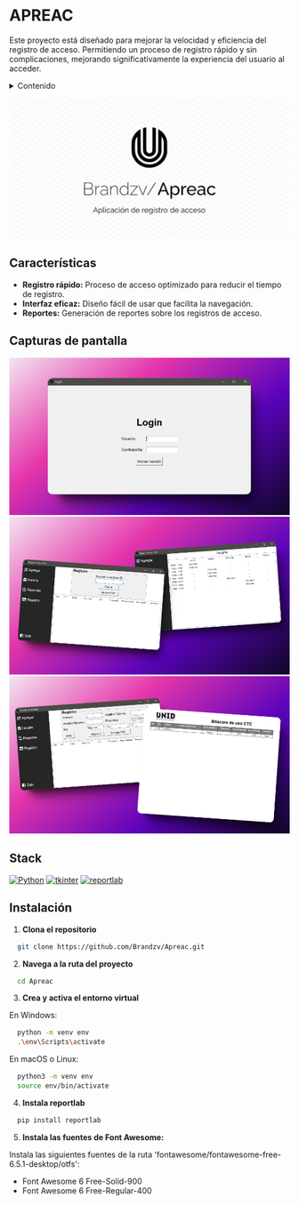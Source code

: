 # APREAC

Este proyecto está diseñado para mejorar la velocidad y eficiencia del registro de acceso. Permitiendo un proceso de registro rápido y sin complicaciones, mejorando significativamente la experiencia del usuario al acceder.

<details>
<summary>Contenido</summary>

-   [Aplicación de registro de acceso](#apreac)
-   [Características](#características)
-   [Capturas de pantalla](#capturas-de-pantalla)
-   [Stack](#stack)
-   [Instalación](#instalación)

</details>

![Apreac](https://github.com/Brandzv/Apreac/blob/master/resource/Apreac.png)

## Características

-   **Registro rápido:** Proceso de acceso optimizado para reducir el tiempo de registro.
-   **Interfaz eficaz:** Diseño fácil de usar que facilita la navegación.
-   **Reportes:** Generación de reportes sobre los registros de acceso.

## Capturas de pantalla

![Login Screenshot](https://github.com/Brandzv/Apreac/blob/master/resource/login_mackup.png)
![MenuPanel Screenshot](https://github.com/Brandzv/Apreac/blob/master/resource/menuPanel_mackup.png)
![Login Screenshot](https://github.com/Brandzv/Apreac/blob/master/resource/registerPDF_makcup.png)

## Stack

[![Python][python-badge]][python-url]
[![tkinter][tkinter-badge]][tkinter-url]
[![reportlab][reportlab-badge]][reportlab-url]

[python-url]: https://www.python.org/
[python-badge]: https://img.shields.io/badge/Python-3.10.11-blue?style=for-the-badge&logo=python
[tkinter-url]: https://docs.python.org/3/library/tk.html
[tkinter-badge]: https://img.shields.io/badge/tkinter-8.6-brightgreen?style=for-the-badge&logo=python
[reportlab-url]: https://www.reportlab.com/
[reportlab-badge]: https://img.shields.io/badge/reportlab-4.2.0-orange?style=for-the-badge

## Instalación

1. **Clona el repositorio**

```bash
  git clone https://github.com/Brandzv/Apreac.git
```

2. **Navega a la ruta del proyecto**

```bash
  cd Apreac
```

3. **Crea y activa el entorno virtual**

En Windows:

```bash
  python -m venv env
  .\env\Scripts\activate

```

En macOS o Linux:

```bash
  python3 -m venv env
  source env/bin/activate
```

4. **Instala reportlab**

```bash
  pip install reportlab
```

5. **Instala las fuentes de Font Awesome:**

Instala las siguientes fuentes de la ruta 'fontawesome/fontawesome-free-6.5.1-desktop/otfs':

-   Font Awesome 6 Free-Solid-900
-   Font Awesome 6 Free-Regular-400
